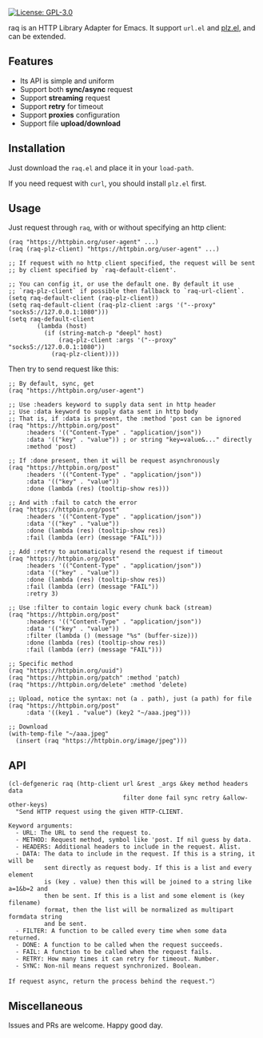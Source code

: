 [![License: GPL-3.0](http://img.shields.io/:license-gpl3-blue.svg)](https://opensource.org/licenses/GPL-3.0)

raq is an HTTP Library Adapter for Emacs. It support `url.el` and [plz.el](https://github.com/alphapapa/plz.el), and can be extended.

## Features

- Its API is simple and uniform
- Support both **sync/async** request
- Support **streaming** request
- Support **retry** for timeout
- Support **proxies** configuration
- Support file **upload/download**

## Installation

Just download the `raq.el` and place it in your `load-path`.

If you need request with `curl`, you should install `plz.el` first.

## Usage

Just request through `raq`, with or without specifying an http client:
``` emacs-lisp
(raq "https://httpbin.org/user-agent" ...)
(raq (raq-plz-client) "https://httpbin.org/user-agent" ...)

;; If request with no http client specified, the request will be sent
;; by client specified by `raq-default-client'.

;; You can config it, or use the default one. By default it use
;; `raq-plz-client` if possible then fallback to `raq-url-client`.
(setq raq-default-client (raq-plz-client))
(setq raq-default-client (raq-plz-client :args '("--proxy" "socks5://127.0.0.1:1080")))
(setq raq-default-client
        (lambda (host)
          (if (string-match-p "deepl" host)
              (raq-plz-client :args '("--proxy" "socks5://127.0.0.1:1080"))
            (raq-plz-client))))
```
Then try to send request like this:
``` emacs-lisp
;; By default, sync, get
(raq "https://httpbin.org/user-agent")

;; Use :headers keyword to supply data sent in http header
;; Use :data keyword to supply data sent in http body
;; That is, if :data is present, the :method 'post can be ignored
(raq "https://httpbin.org/post"
     :headers '(("Content-Type" . "application/json"))
     :data '(("key" . "value")) ; or string "key=value&..." directly
     :method 'post)

;; If :done present, then it will be request asynchronously
(raq "https://httpbin.org/post"
     :headers '(("Content-Type" . "application/json"))
     :data '(("key" . "value"))
     :done (lambda (res) (tooltip-show res)))

;; And with :fail to catch the error
(raq "https://httpbin.org/post"
     :headers '(("Content-Type" . "application/json"))
     :data '(("key" . "value"))
     :done (lambda (res) (tooltip-show res))
     :fail (lambda (err) (message "FAIL")))

;; Add :retry to automatically resend the request if timeout
(raq "https://httpbin.org/post"
     :headers '(("Content-Type" . "application/json"))
     :data '(("key" . "value"))
     :done (lambda (res) (tooltip-show res))
     :fail (lambda (err) (message "FAIL"))
     :retry 3)

;; Use :filter to contain logic every chunk back (stream)
(raq "https://httpbin.org/post"
     :headers '(("Content-Type" . "application/json"))
     :data '(("key" . "value"))
     :filter (lambda () (message "%s" (buffer-size)))
     :done (lambda (res) (tooltip-show res))
     :fail (lambda (err) (message "FAIL")))

;; Specific method
(raq "https://httpbin.org/uuid")
(raq "https://httpbin.org/patch" :method 'patch)
(raq "https://httpbin.org/delete" :method 'delete)

;; Upload, notice the syntax: not (a . path), just (a path) for file
(raq "https://httpbin.org/post"
     :data '((key1 . "value") (key2 "~/aaa.jpeg")))

;; Download
(with-temp-file "~/aaa.jpeg"
  (insert (raq "https://httpbin.org/image/jpeg")))

```
## API

``` emacs-lisp
(cl-defgeneric raq (http-client url &rest _args &key method headers data
                                filter done fail sync retry &allow-other-keys)
  "Send HTTP request using the given HTTP-CLIENT.

Keyword arguments:
  - URL: The URL to send the request to.
  - METHOD: Request method, symbol like 'post. If nil guess by data.
  - HEADERS: Additional headers to include in the request. Alist.
  - DATA: The data to include in the request. If this is a string, it will be
          sent directly as request body. If this is a list and every element
          is (key . value) then this will be joined to a string like a=1&b=2 and
          then be sent. If this is a list and some element is (key filename)
          format, then the list will be normalized as multipart formdata string
          and be sent.
  - FILTER: A function to be called every time when some data returned.
  - DONE: A function to be called when the request succeeds.
  - FAIL: A function to be called when the request fails.
  - RETRY: How many times it can retry for timeout. Number.
  - SYNC: Non-nil means request synchronized. Boolean.

If request async, return the process behind the request."）
```

## Miscellaneous

Issues and PRs are welcome. Happy good day.

